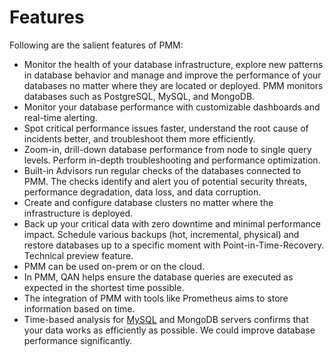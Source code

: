 # Features

Following are the salient features of PMM:

- Monitor the health of your database infrastructure, explore new patterns in database behavior and manage and improve the performance of your databases no matter where they are located or deployed. PMM monitors databases such as PostgreSQL, MySQL, and MongoDB.
- Monitor your database performance with customizable dashboards and real-time alerting.
- Spot critical performance issues faster, understand the root cause of incidents better, and troubleshoot them more efficiently.
- Zoom-in, drill-down database performance from node to single query levels. Perform in-depth troubleshooting and performance optimization.
- Built-in Advisors run regular checks of the databases connected to PMM. The checks identify and alert you of potential security threats, performance degradation, data loss, and data corruption.
- Create and configure database clusters no matter where the infrastructure is deployed.
- Back up your critical data with zero downtime and minimal performance impact. Schedule various backups (hot, incremental, physical) and restore databases up to a specific moment with Point-in-Time-Recovery. Technical preview feature.
- PMM can be used on-prem or on the cloud.
- In PMM, QAN helps ensure the database queries are executed as expected in the shortest time possible.
- The integration of PMM with tools like Prometheus aims to store information based on time.
- Time-based analysis for [MySQL](https://www.trustradius.com/products/mysql/reviews) and MongoDB servers confirms that your data works as efficiently as possible. We could improve database performance significantly.
 